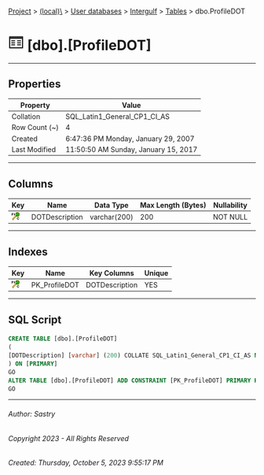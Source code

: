 #### 

[Project](../../../../index.md) > [(local)\\](../../../index.md) > [User databases](../../index.md) > [Intergulf](../index.md) > [Tables](Tables.md) > dbo.ProfileDOT

# ![Tables](../../../../Images/Table32.png) [dbo].[ProfileDOT]

---

## <a name="#properties"></a>Properties

| Property | Value |
|---|---|
| Collation | SQL_Latin1_General_CP1_CI_AS |
| Row Count (~) | 4 |
| Created | 6:47:36 PM Monday, January 29, 2007 |
| Last Modified | 11:50:50 AM Sunday, January 15, 2017 |


---

## <a name="#columns"></a>Columns

| Key | Name | Data Type | Max Length (Bytes) | Nullability |
|---|---|---|---|---|
| [![Cluster Primary Key PK_ProfileDOT: DOTDescription](../../../../Images/pkcluster.png)](#indexes) | DOTDescription | varchar(200) | 200 | NOT NULL |


---

## <a name="#indexes"></a>Indexes

| Key | Name | Key Columns | Unique |
|---|---|---|---|
| [![Cluster Primary Key PK_ProfileDOT: DOTDescription](../../../../Images/pkcluster.png)](#indexes) | PK_ProfileDOT | DOTDescription | YES |


---

## <a name="#sqlscript"></a>SQL Script

```sql
CREATE TABLE [dbo].[ProfileDOT]
(
[DOTDescription] [varchar] (200) COLLATE SQL_Latin1_General_CP1_CI_AS NOT NULL
) ON [PRIMARY]
GO
ALTER TABLE [dbo].[ProfileDOT] ADD CONSTRAINT [PK_ProfileDOT] PRIMARY KEY CLUSTERED ([DOTDescription]) ON [PRIMARY]
GO

```


---

###### Author:  Sastry

###### Copyright 2023 - All Rights Reserved

###### Created: Thursday, October 5, 2023 9:55:17 PM

